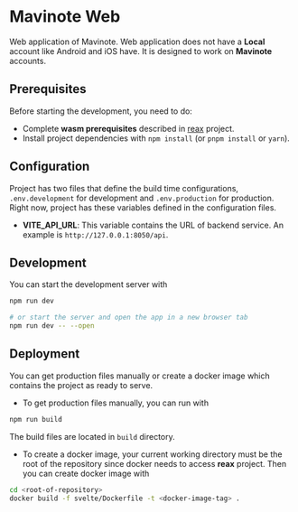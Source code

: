 # Mavinote Web
Web application of Mavinote. Web application does not have a **Local** account like Android and iOS have. It is designed to work on **Mavinote** accounts.

## Prerequisites
Before starting the development, you need to do:

* Complete **wasm prerequisites** described in [reax](https://github.com/bwqr/mavinote/tree/main/reax) project.
* Install project dependencies with `npm install` (or `pnpm install` or `yarn`).

## Configuration
Project has two files that define the build time configurations, `.env.development` for development and `.env.production` for production.
Right now, project has these variables defined in the configuration files.

* **VITE_API_URL**: This variable contains the URL of backend service. An example is `http://127.0.0.1:8050/api`.

## Development
You can start the development server with
```sh
npm run dev

# or start the server and open the app in a new browser tab
npm run dev -- --open
```

## Deployment
You can get production files manually or create a docker image which contains the project as ready to serve.

* To get production files manually, you can run with
```sh
npm run build
```
The build files are located in `build` directory.

* To create a docker image, your current working directory must be the root of the repository since docker needs to access **reax** project.
Then you can create docker image with
```sh
cd <root-of-repository>
docker build -f svelte/Dockerfile -t <docker-image-tag> .
```
